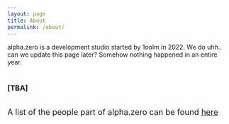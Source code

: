 ```yaml
---
layout: page
title: About
permalink: /about/
---
```

alpha.zero is a development studio started by 1oolm in 2022. We do uhh.. can we update this page later? Somehow nothing happened in an entire year.   
<br>
### [TBA]
<br>
<font size="4">A list of the people part of alpha.zero can be found <a href="/team/"><u>here</u></a></font>